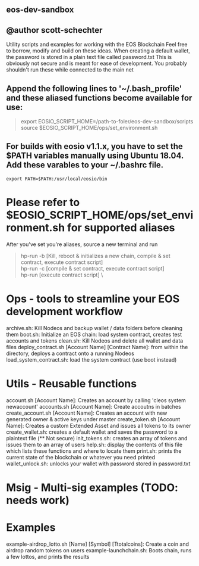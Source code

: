 ## eos-dev-sandbox
## @author scott-schechter

Utility scripts and examples for working with the EOS Blockchain
Feel free to borrow, modify and build on these ideas.
When creating a default wallet, the password is stored in a plain text file called password.txt
This is obviously not secure and is meant for ease of development.
You probably shouldn't run these while connected to the main net

## Append the following lines to '~/.bash_profile' and these aliased functions become available for use:
> export EOSIO_SCRIPT_HOME=/path-to-foler/eos-dev-sandbox/scripts
> source $EOSIO_SCRIPT_HOME/ops/set_environment.sh

## For builds with eosio v1.1.x, you have to set the $PATH variables manually using Ubuntu 18.04. Add these varables to your ~/.bashrc file.
```
export PATH=$PATH:/usr/local/eosio/bin
```


# Please refer to $EOSIO_SCRIPT_HOME/ops/set_environment.sh for supported aliases

After you've set you're aliases, source a new terminal and run

>hp-run -b [Kill, reboot & initializes a new chain, compile & set contract, execute contract script] \
>hp-run -c [compile & set contract, execute contract script] \
>hp-run    [execute contract script] \

# Ops - tools to streamline your EOS development workflow
archive.sh: Kill Nodeos and backup wallet / data folders before cleaning them
boot.sh: Initialize an EOS chain: load system contract, creates test accounts and tokens
clean.sh: Kill Nodeos and delete all wallet and data files
deploy_contract.sh [Account Name] [Contract Name]: from within the directory, deploys a contract onto a running Nodeos
load_system_contract.sh: load the system contract (use boot instead)

# Utils - Reusable functions
account.sh [Account Name]: Creates an account by calling 'cleos system newaccount'
accounts.sh [Account Name]: Create accoutns in batches
create_account.sh [Account Name]: Creates an account with new generated owner & active keys under master
create_token.sh [Account Name]: Creates a custom Extended Asset and issues all tokens to its owner
create_wallet.sh: creates a default wallet and saves the password to a plaintext file (** Not secure)
init_tokens.sh: creates an array of tokens and issues them to an array of users
help.sh: display the contents of this file which lists these functions and where to locate them
print.sh: prints the current state of the blockchain or whatever you need printed
wallet_unlock.sh: unlocks your wallet with password stored in password.txt

# Msig - Multi-sig examples (TODO: needs work)

# Examples
example-airdrop_lotto.sh [Name] [Symbol] [Ttotalcoins]: Create a coin and airdrop random tokens on users
example-launchchain.sh: Boots chain, runs a few lottos, and prints the results



